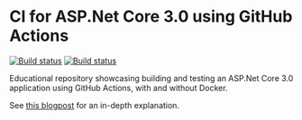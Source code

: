 # CI for ASP.Net Core 3.0 using GitHub Actions

[![Build status](https://github.com/sankra/aspnet-core-github-actions-demo/workflows/ASP.NET%20Core%20CI/badge.svg)](https://github.com/Sankra/aspnet-core-github-actions-demo/actions) [![Build status](https://github.com/sankra/aspnet-core-github-actions-demo/workflows/ASP.NET%20Core%20CI%20using%20Docker/badge.svg)](https://github.com/Sankra/aspnet-core-github-actions-demo/actions)


Educational repository showcasing building and testing an ASP.Net Core 3.0 application using GitHub Actions, with and without Docker.

See [this blogpost](https://hjerpbakk.com/blog/2019/10/09/asp-net-core-docker-and-github-actions) for an in-depth explanation.
